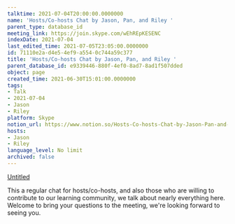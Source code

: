 ```yaml
---
talktime: 2021-07-04T20:00:00.0000000
name: 'Hosts/Co-hosts Chat by Jason, Pan, and Riley '
parent_type: database_id
meeting_link: https://join.skype.com/wEhREpKESENC
indexDate: 2021-07-04
last_edited_time: 2021-07-05T23:05:00.0000000
id: 71110e2a-d4e5-4ef9-a554-0c744a59c377
title: 'Hosts/Co-hosts Chat by Jason, Pan, and Riley '
parent_database_id: e9339446-880f-4ef0-8ad7-8ad1f507dded
object: page
created_time: 2021-06-30T15:01:00.0000000
tags:
- Talk
- 2021-07-04
- Jason
- Riley
platform: Skype
notion_url: https://www.notion.so/Hosts-Co-hosts-Chat-by-Jason-Pan-and-Riley-71110e2ad4e54ef9a5540c744a59c377
hosts:
- Jason
- Riley
language_level: No limit
archived: false
---
```




[Untitled](https://www.notion.so/d637a27eb33f44cbb92a56c3359cc567)   

This a regular chat for hosts/co-hosts, and also those who are willing to contribute to our learning community, we talk about nearly everything here. Welcome to bring your questions to the meeting, we're looking forward to seeing you.


